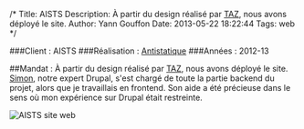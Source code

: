 /*
Title: AISTS
Description: À partir du design réalisé par [TAZ](http://www.taz-communication.ch/), nous avons déployé le site.
Author: Yann Gouffon
Date: 2013-05-22 18:22:44
Tags: web
*/

###Client : AISTS
###Réalisation : [Antistatique](http://www.antistatique.net/)
###Années : 2012-13

##Mandat :
À partir du design réalisé par [TAZ](http://www.taz-communication.ch/), nous avons déployé le site. [Simon](https://twitter.com/gagarine), notre expert Drupal, s'est chargé de toute la partie backend du projet, alors que je travaillais en frontend. Son aide a été précieuse dans le sens où mon expérience sur Drupal était restreinte. 

![AISTS site web](http://staging.yago.io/content/images/aists-1.jpg.jpg)